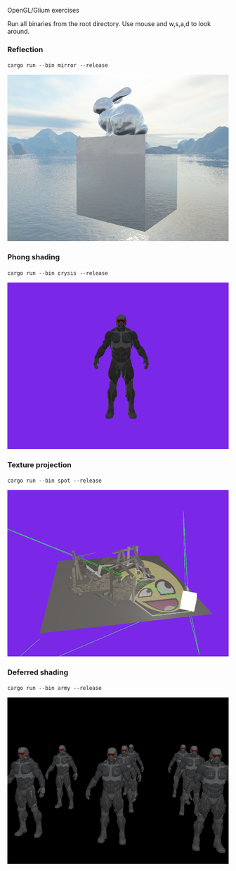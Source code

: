 OpenGL/Glium exercises

Run all binaries from the root directory. Use mouse and w,s,a,d to look around.

### Reflection

`cargo run --bin mirror --release`

![reflection](mirror.png)

### Phong shading

`cargo run --bin crysis --release`

![phong](crysis.png)


### Texture projection

`cargo run --bin spot --release`

![projection](spot.png)


### Deferred shading

`cargo run --bin army --release`

![deferred](army.png)
